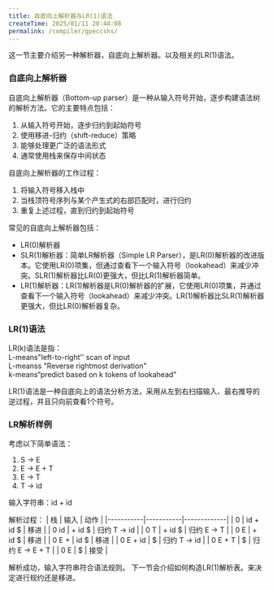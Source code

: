 ```yaml
---
title: 自底向上解析器与LR(1)语法
createTime: 2025/01/11 20:44:08
permalink: /compiler/gpeccshs/
---
```


这一节主要介绍另一种解析器，自底向上解析器。以及相关的LR(1)语法。


### 自底向上解析器

自底向上解析器（Bottom-up parser）是一种从输入符号开始，逐步构建语法树的解析方法。它的主要特点包括：

1. 从输入符号开始，逐步归约到起始符号
2. 使用移进-归约（shift-reduce）策略
3. 能够处理更广泛的语法形式
4. 通常使用栈来保存中间状态

自底向上解析器的工作过程：
1. 将输入符号移入栈中
2. 当栈顶符号序列与某个产生式的右部匹配时，进行归约
3. 重复上述过程，直到归约到起始符号

常见的自底向上解析器包括：
- LR(0)解析器
- SLR(1)解析器：简单LR解析器（Simple LR Parser），是LR(0)解析器的改进版本。它使用LR(0)项集，但通过查看下一个输入符号（lookahead）来减少冲突。SLR(1)解析器比LR(0)更强大，但比LR(1)解析器简单。
- LR(1)解析器：LR(1)解析器是LR(0)解析器的扩展，它使用LR(0)项集，并通过查看下一个输入符号（lookahead）来减少冲突。LR(1)解析器比SLR(1)解析器更强大，但比LR(0)解析器复杂。

### LR(1)语法

LR(k)语法是指：\
L-means"left-to-right'’ scan of input \
L-meanss "Reverse rightmost derivation" \
k-means“predict based on k tokens of lookahead"

LR(1)语法是一种自底向上的语法分析方法，采用从左到右扫描输入、最右推导的逆过程，并且只向前查看1个符号。

### LR解析样例

考虑以下简单语法：
1. S → E
2. E → E + T
3. E → T
4. T → id

输入字符串：id + id

解析过程：
| 栈        | 输入      | 动作        |
|-----------|-----------|-------------|
| 0         | id + id $ | 移进        |
| 0 id      | + id $    | 归约 T → id |
| 0 T       | + id $    | 归约 E → T  |
| 0 E       | + id $    | 移进        |
| 0 E   +   | id $      | 移进        |
| 0 E + id  | $         | 归约 T → id |
| 0 E + T   | $      | 归约 E → E + T |
| 0 E       | $         | 接受        |

解析成功，输入字符串符合语法规则。
下一节会介绍如何构造LR(1)解析表。来决定进行规约还是移进。
